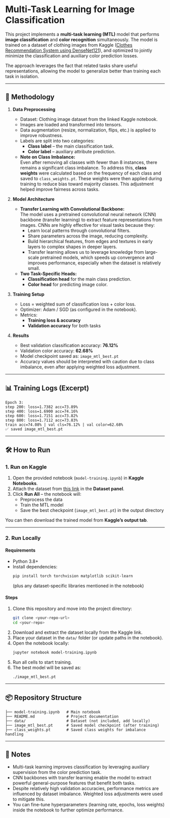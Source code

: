 # Multi-Task Learning for Image Classification

This project implements a **multi-task learning (MTL)** model that performs **image classification** and **color recognition** simultaneously. The model is trained on a dataset of clothing images from Kaggle ([Clothes Recommendation System using DenseNet121](https://www.kaggle.com/datasets/paramaggarwal/fashion-product-images-dataset)), and optimized to jointly minimize the classification and auxiliary color prediction losses.  

The approach leverages the fact that related tasks share useful representations, allowing the model to generalize better than training each task in isolation.  

---

## 🚀 Methodology

1. **Data Preprocessing**
   - Dataset: Clothing image dataset from the linked Kaggle notebook.
   - Images are loaded and transformed into tensors.
   - Data augmentation (resize, normalization, flips, etc.) is applied to improve robustness.
   - Labels are split into two categories:
     - **Class label** – the main classification task.
     - **Color label** – auxiliary attribute prediction.
   - **Note on Class Imbalance:**  
     Even after removing all classes with fewer than 8 instances, there remains a significant class imbalance. To address this, **class weights** were calculated based on the frequency of each class and saved to `class_weights.pt`. These weights were then applied during training to reduce bias toward majority classes. This adjustment helped improve fairness across tasks.

2. **Model Architecture**
   - **Transfer Learning with Convolutional Backbone:**  
     The model uses a pretrained convolutional neural network (CNN) backbone (transfer learning) to extract feature representations from images. CNNs are highly effective for visual tasks because they:
       - Learn local patterns through convolutional filters.
       - Share parameters across the image, reducing complexity.
       - Build hierarchical features, from edges and textures in early layers to complex shapes in deeper layers.
     - Transfer learning allows us to leverage knowledge from large-scale pretrained models, which speeds up convergence and improves performance, especially when the dataset is relatively small.
   - **Two Task-Specific Heads:**
     - **Classification head** for the main class prediction.
     - **Color head** for predicting image color.

3. **Training Setup**
   - Loss = weighted sum of classification loss + color loss.
   - Optimizer: Adam / SGD (as configured in the notebook).
   - Metrics:
     - **Training loss & accuracy**
     - **Validation accuracy** for both tasks

4. **Results**
   - Best validation classification accuracy: **76.12%**
   - Validation color accuracy: **62.68%**
   - Model checkpoint saved as: `image_mtl_best.pt`
   - Accuracy values should be interpreted with caution due to class imbalance, even after applying weighted loss adjustment.

---

## 📊 Training Logs (Excerpt)

```
Epoch 3:
step 200: loss=1.7382 acc=73.89%
step 400: loss=1.6900 acc=74.16%
step 600: loss=1.7151 acc=73.82%
step 800: loss=1.7112 acc=73.83%
train acc=74.08% | val cls=76.12% | val color=62.68%
✅ saved image_mtl_best.pt
```

---

## 🛠️ How to Run

### 1. Run on Kaggle
1. Open the provided notebook (`model-training.ipynb`) in **Kaggle Notebooks**.
2. Attach the dataset from [this link](https://www.kaggle.com/code/rahmaezzat66/clothes-recommendation-system-using-densenet121) in the **Dataset panel**.
3. Click **Run All** – the notebook will:
   - Preprocess the data
   - Train the MTL model
   - Save the best checkpoint (`image_mtl_best.pt`) in the output directory

You can then download the trained model from **Kaggle’s output tab**.

---

### 2. Run Locally

#### Requirements
- Python 3.8+
- Install dependencies:
  ```bash
  pip install torch torchvision matplotlib scikit-learn
  ```
  (plus any dataset-specific libraries mentioned in the notebook)

#### Steps
1. Clone this repository and move into the project directory:
   ```bash
   git clone <your-repo-url>
   cd <your-repo>
   ```
2. Download and extract the dataset locally from the Kaggle link.
3. Place your dataset in the `data/` folder (or update paths in the notebook).
4. Open the notebook locally:
   ```bash
   jupyter notebook model-training.ipynb
   ```
5. Run all cells to start training.
6. The best model will be saved as:
   ```
   ./image_mtl_best.pt
   ```

---

## 📦 Repository Structure
```
├── model-training.ipynb   # Main notebook
├── README.md              # Project documentation
├── data/                  # Dataset (not included, add locally)
├── image_mtl_best.pt      # Saved model checkpoint (after training)
├── class_weights.pt       # Saved class weights for imbalance handling
```

---

## 📌 Notes
- Multi-task learning improves classification by leveraging auxiliary supervision from the color prediction task.
- CNN backbones with transfer learning enable the model to extract powerful general-purpose features that benefit both tasks.
- Despite relatively high validation accuracies, performance metrics are influenced by dataset imbalance. Weighted loss adjustments were used to mitigate this.
- You can fine-tune hyperparameters (learning rate, epochs, loss weights) inside the notebook to further optimize performance.
